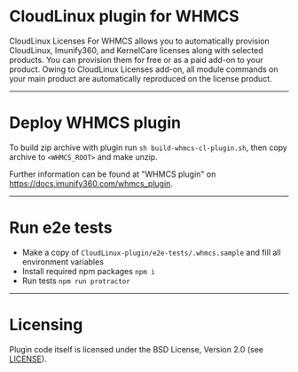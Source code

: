 CloudLinux plugin for WHMCS
============================

CloudLinux Licenses For WHMCS allows you to automatically provision CloudLinux, Imunify360, and KernelCare licenses along with selected products. You can provision them for free or as a paid add-on to your product. Owing to CloudLinux Licenses add-on, all module commands on your main product are automatically reproduced on the license product.

------

# Deploy WHMCS plugin

To build zip archive with plugin run `sh build-whmcs-cl-plugin.sh`, then copy archive to `<WHMCS_ROOT>` and make unzip.

Further information can be found at "WHMCS plugin" on https://docs.imunify360.com/whmcs_plugin.

--------
# Run e2e tests
* Make a copy of `CloudLinux-plugin/e2e-tests/.whmcs.sample` and fill all environment variables
* Install required npm packages `npm i`
* Run tests `npm run protractor`

--------

# Licensing
Plugin code itself is licensed under the BSD License, Version 2.0 (see
[LICENSE](https://github.com/cloudlinux/cloudlinux-whmcs-plugin/blob/master/LICENSE)). 
